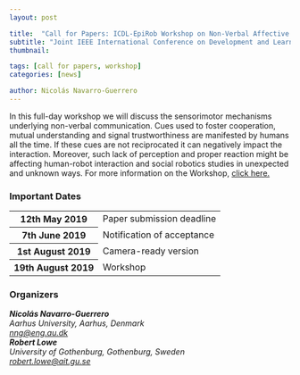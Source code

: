 ```yaml
---
layout: post

title:  "Call for Papers: ICDL-EpiRob Workshop on Non-Verbal Affective Human-Robot Interactions"
subtitle: "Joint IEEE International Conference on Development and Learning and on Epigenetic Robotics (ICDL-EpiRob 2019)"
thumbnail: 

tags: [call for papers, workshop]
categories: [news]

author: Nicolás Navarro-Guerrero
---
```

In this full-day workshop we will discuss the sensorimotor mechanisms underlying non-verbal communication. Cues used to foster cooperation, mutual understanding and signal trustworthiness are manifested by humans all the time. If these cues are not reciprocated it can negatively impact the interaction. Moreover, such lack of perception and proper reaction might be affecting human-robot interaction and social robotics studies in unexpected and unknown ways. For more information on the Workshop, <a target="_blank" href="https://nicolas-navarro-guerrero.gitlab.io/workshop-non-verbal-human-robot-interactions-icdl-epirob-2019/">click here.</a>

<!--more-->

<h3>Important Dates</h3>
<div class="table-responsive">
  <table class="table table-striped">
    <tbody>
    <tr>
      <th scope="row">12th May 2019</th>
      <td>Paper submission deadline</td>
    </tr>
    <tr>
      <th>7th June 2019</th>
      <td>Notification of acceptance</td>
    </tr>
    <tr>
      <th>1st August 2019</th>
      <td>Camera-ready version</td>
    </tr>
    <tr>
      <th>19th August 2019</th>
      <td>Workshop</td>
    </tr>
    </tbody>
  </table>
</div> <!-- table-responsive -->

<h3>Organizers</h3>
<address>
<strong>Nicolás Navarro-Guerrero</strong> <a target="_blank" href="https://nicolas-navarro-guerrero.github.io/"><i class="fas fa-link"></i></a><br>
Aarhus University, Aarhus, Denmark<br>
<a href="mailto:nng@eng.au.dk">nng@eng.au.dk</a><br>
</address>

<address>
<strong>Robert Lowe</strong> <a target="_blank" href="https://www.researchgate.net/profile/Robert_Lowe3"><i class="fas fa-link"></i></a><br>
University of Gothenburg, Gothenburg, Sweden<br>
<a href="mailto:robert.lowe@ait.gu.se">robert.lowe@ait.gu.se</a><br>
</address>

